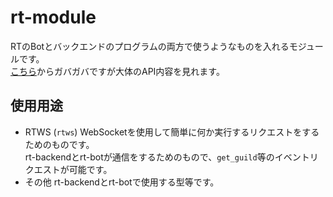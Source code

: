 # rt-module
RTのBotとバックエンドのプログラムの両方で使うようなものを入れるモジュールです。  
[こちら](https://rt-team.github.io/rt-module)からガバガバですが大体のAPI内容を見れます。

## 使用用途
* RTWS (`rtws`)
  WebSocketを使用して簡単に何か実行するリクエストをするためのものです。  
  rt-backendとrt-botが通信をするためのもので、`get_guild`等のイベントリクエストが可能です。
* その他
  rt-backendとrt-botで使用する型等です。
